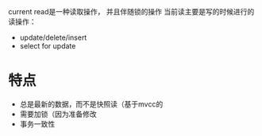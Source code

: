 current read是一种读取操作， 并且伴随锁的操作
当前读主要是写的时候进行的读操作：
- update/delete/insert
- select for update
# 特点
- 总是最新的数据，而不是快照读（基于mvcc的
- 需要加锁（因为准备修改
- 事务一致性